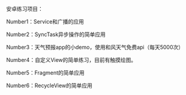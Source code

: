 安卓练习项目：

Number1：Service和广播的应用


Number2：SyncTask异步操作的简单应用

Number3：天气预报app的小demo，使用和风天气免费api（每天5000次）

Number4：自定义View的简单练习，目前有触摸绘图。

Number5：Fragment的简单应用

Number6：RecycleView的简单应用

